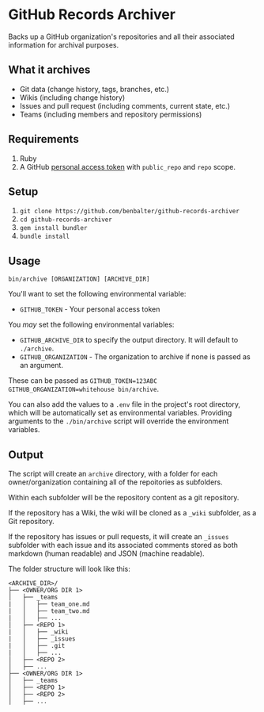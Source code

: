 # GitHub Records Archiver

Backs up a GitHub organization's repositories and all their associated information for archival purposes.

## What it archives

* Git data (change history, tags, branches, etc.)
* Wikis (including change history)
* Issues and pull request (including comments, current state, etc.)
* Teams (including members and repository permissions)

## Requirements

1. Ruby
2. A GitHub [personal access token](https://github.com/settings/tokens/new) with `public_repo` and `repo` scope.

## Setup

1. `git clone https://github.com/benbalter/github-records-archiver`
2. `cd github-records-archiver`
3. `gem install bundler`
4. `bundle install`

## Usage

`bin/archive [ORGANIZATION] [ARCHIVE_DIR]`

You'll want to set the following environmental variable:

* `GITHUB_TOKEN` - Your personal access token

You *may* set the following environmental variables:

* `GITHUB_ARCHIVE_DIR` to specify the output directory. It will default to `./archive`.
* `GITHUB_ORGANIZATION` - The organization to archive if none is passed as an argument.

These can be passed as `GITHUB_TOKEN=123ABC GITHUB_ORGANIZATION=whitehouse bin/archive`.

You can also add the values to a `.env` file in the project's root directory, which will be automatically set as environmental variables. Providing arguments to the `./bin/archive` script will override the environment variables.

## Output

The script will create an `archive` directory, with a folder for each owner/organization containing all of the repoitories as subfolders.

Within each subfolder will be the repository content as a git repository.

If the repository has a Wiki, the wiki will be cloned as a `_wiki` subfolder, as a Git repository.

If the repository has issues or pull requests, it will create an `_issues` subfolder with each issue and its associated comments stored as both markdown (human readable) and JSON (machine readable).

The folder structure will look like this:

```
<ARCHIVE_DIR>/
├── <OWNER/ORG DIR 1>
│   ├── _teams
|   │   ├── team_one.md
|   │   ├── team_two.md
|   │   ├── ...
│   ├── <REPO 1>
|   │   ├── _wiki
|   │   ├── _issues
|   │   ├── .git
|   │   ├── ...
│   ├── <REPO 2>
│   ├── ...
├── <OWNER/ORG DIR 1>
│   ├── _teams
│   ├── <REPO 1>
│   ├── <REPO 2>
│   ├── ...
```
